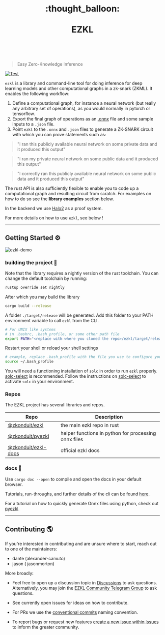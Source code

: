<h1 align="center">
	<br>
	 :thought_balloon:
	<br>
	<br>
EZKL
	<br>
	<br>
	<br>
</h1>

> Easy Zero-Knowledge Inference

[![Test](https://github.com/zkonduit/ezkl/workflows/Rust/badge.svg)](https://github.com/zkonduit/ezkl/actions?query=workflow%3ARust)

`ezkl` is a library and command-line tool for doing inference for deep learning models and other computational graphs in a zk-snark (ZKML). It enables the following workflow:

1. Define a computational graph, for instance a neural network (but really any arbitrary set of operations), as you would normally in pytorch or tensorflow.
2. Export the final graph of operations as an [.onnx](https://onnx.ai/) file and some sample inputs to a `.json` file.
3. Point `ezkl` to the `.onnx` and `.json` files to generate a ZK-SNARK circuit with which you can prove statements such as:
> "I ran this publicly available neural network on some private data and it produced this output"

> "I ran my private neural network on some public data and it produced this output"

> "I correctly ran this publicly available neural network on some public data and it produced this output"

The rust API is also sufficiently flexible to enable you to code up a computational graph and resulting circuit from scratch. For examples on how to do so see the **library examples** section below.

In the backend we use [Halo2](https://github.com/privacy-scaling-explorations/halo2) as a proof system.

For more details on how to use `ezkl`, see below !

----------------------

## Getting Started ⚙️




![ezkl-demo](https://user-images.githubusercontent.com/45801863/236766355-b4cc7916-855a-491c-8b2f-857a070b95ff.gif)



### building the project 🔨
Note that the library requires a nightly version of the rust toolchain. You can change the default toolchain by running:

```bash
rustup override set nightly
```

After which you may build the library

```bash
cargo build --release
```

A folder `./target/release` will be generated. Add this folder to your PATH environment variable to call `ezkl` from the CLI.

```bash
# For UNIX like systems
# in .bashrc, .bash_profile, or some other path file
export PATH="<replace with where you cloned the repo>/ezkl/target/release:$PATH"
```

Restart your shell or reload your shell settings

```bash
# example, replace .bash_profile with the file you use to configure your shell
source ~/.bash_profile
```

You will need a functioning installation of `solc` in order to run `ezkl` properly.
[solc-select](https://github.com/crytic/solc-select) is recommended.
Follow the instructions on [solc-select](https://github.com/crytic/solc-select) to activate `solc` in your environment.



### Repos

The EZKL project has several libraries and repos. 

| Repo | Description |
| --- | --- |
| [@zkonduit/ezkl](https://github.com/zkonduit/ezkl) | the main ezkl repo in rust |
| [@zkonduit/pyezkl](https://github.com/zkonduit/pyezkl) | helper functions in python for processing onnx files |
| [@zkonduit/ezkl-docs](https://github.com/zkonduit/ezkl-docs) | official ezkl docs |



### docs 📖

Use `cargo doc --open` to compile and open the docs in your default browser. 

Tutorials, run-throughs, and further details of the cli can be found [here](https://courageous-sunshine-f50329.netlify.app/).  

 For a tutorial on how to quickly generate Onnx files using python, check out [pyezkl](https://github.com/zkonduit/pyezkl).



----------------------

## Contributing 🌎

If you're interested in contributing and are unsure where to start, reach out to one of the maintainers:

* dante (alexander-camuto)
* jason ( jasonmorton)

More broadly:

- Feel free to open up a discussion topic in [Discussions](https://github.com/zkonduit/ezkl/discussions) to ask questions. Alternatively, you may join the [EZKL Community Telegram Group](https://t.me/+76OjHb5CwJtkMTBh) to ask questions.

- See currently open issues for ideas on how to contribute.

- For PRs we use the [conventional commits](https://www.conventionalcommits.org/en/v1.0.0/) naming convention.

- To report bugs or request new features [create a new issue within Issues](https://github.com/zkonduit/ezkl/issues) to inform the greater community.

